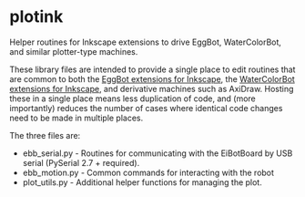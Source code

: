 # plotink
Helper routines for Inkscape extensions to drive EggBot, WaterColorBot, and similar plotter-type machines.

These library files are intended to provide a single place to edit routines that are common to both the [EggBot extensions for Inkscape](https://github.com/evil-mad/EggBot/), the [WaterColorBot extensions for Inkscape](https://github.com/evil-mad/wcb-ink/), and derivative machines such as AxiDraw. Hosting these in a single place means less duplication of code, and (more importantly) reduces the number of cases where identical code changes need to be made in multiple places.


The three files are:

* ebb_serial.py - Routines for communicating with the EiBotBoard by USB serial (PySerial 2.7 + required).
* ebb_motion.py - Common commands for interacting with the robot
* plot_utils.py - Additional helper functions for managing the plot.
